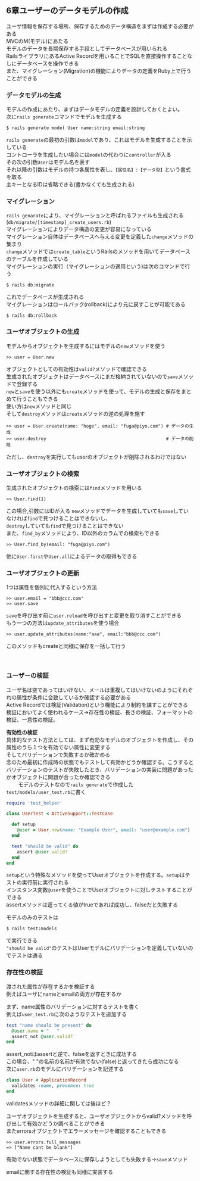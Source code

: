 ## 6章ユーザーのデータモデルの作成  
ユーザ情報を保存する場所、保存するためのデータ構造をまずは作成する必要がある  
MVCのM(モデル)にあたる  
モデルのデータを長期保存する手段としてデータベースが用いられる  
RailsライブラリにあるActive Recordを用いることでSQLを直接操作することなしにデータベースを操作できる  
また、マイグレーション(Migration)の機能によりデータの定義をRuby上で行うことができる  
  
### データモデルの生成
モデルの作成にあたり、まずはデータモデルの定義を設計しておくとよい。  
次に```rails generate```コマンドでモデルを生成する  
```
$ rails generate model User name:string email:string
```
```rails generate```の最初の引数は```model```であり、これはモデルを生成することを示している  
コントローラを生成したい場合には```model```の代わりに```controller```が入る  
その次の引数```User```はモデル名を表す  
それ以降の引数はモデルの持つ各属性を表し、```【属性名】:【データ型】```という書式を取る  
主キーとなるIDは省略できる(書かなくても生成される)
  
### マイグレーション  
```rails genarate```により、マイグレーションと呼ばれるファイルも生成される(```db/migrate/[timestamp]_create_users.rb```)  
マイグレーションによりデータ構造の変更が容易になっている  
マイグレーション自体はデータベースへ与える変更を定義した```change```メソッドの集まり  
```change```メソッドでは```create_table```というRailsのメソッドを用いてデータベースのテーブルを作成している  
マイグレーションの実行（マイグレーションの適用という)は次のコマンドで行う  
```
$ rails db:migrate
```
これでデータベースが生成される  
マイグレーションはロールバック(rollback)により元に戻すことが可能である  
```
$ rails db:rollback
```
  
### ユーザオブジェクトの生成
モデルからオブジェクトを生成するにはモデルの```new```メソッドを使う  
```
>> user = User.new
```
オブジェクトとしての有効性は```valid?```メソッドで確認できる  
生成されたオブジェクトはデータベースにまだ格納されていないので```save```メソッドで登録する  
```new```と```save```を使う以外にも```create```メソッドを使って、モデルの生成と保存をまとめて行うこともできる  
使い方は```new```メソッドと同じ  
そして```destroy```メソッドは```create```メソッドの逆の処理を施す  
```
>> user = User.create(name: "hoge", email: "fuga@piyo.com") # データの生成
>> user.destroy                                             # データの削除
```
ただし、```destroy```を実行してもuserのオブジェクトが削除されるわけではない  
  
### ユーザオブジェクトの検索  
生成されたオブジェクトの検索には```find```メソッドを用いる  
```
>> User.find(1)
```
この場合,引数にはIDが入る
```new```メソッドでデータを生成していても```save```していなければ```find```で見つけることはできないし、  
```destroy```していても```find```で見つけることはできない  
また、```find_by```メソッドにより、ID以外のカラムでの検索もできる  
```
>> User.find_by(email: "fuga@piyo.com")
```
他に```User.first```や```User.all```によるデータの取得もできる  
  
### ユーザオブジェクトの更新  
1つは属性を個別に代入するという方法  
```
>> user.email = "bbb@ccc.com"
>> user.save
```
```save```を呼び出す前に```user.reload```を呼び出すと変更を取り消すことができる  
もう一つの方法は```update_attributes```を使う場合  
```
>> user.update_attributes(name:"aaa", email:"bbb@ccc.com")
```
このメソッドもcreateと同様に保存を一括して行う  
  
　  
### ユーザーの検証  
ユーザ名は空であってはいけない、メールは重複してはいけないのようにそれぞれの属性が条件に合致しているか確認する必要がある  
Active Recordでは検証(Validation)という機能により制約を課すことができる  
検証においてよく使われるケース→存在性の検証、長さの検証、フォーマットの検証、一意性の検証。
  
**有効性の検証**  
具体的なテスト方法としては、まず有効なモデルのオブジェクトを作成し、その属性のうち１つを有効でない属性に変更する  
そしてバリデーションで失敗するか確かめる  
念のため最初に作成時の状態でもテストして有効かどうか確認する。こうするとバリデーションのテストが失敗したとき、バリデーションの実装に問題があったかオブジェクトに問題が合ったか確認できる  
　　
モデルのテストなので```rails generate```で作成した```test/models/user_test.rb```に書く  
```rb
require 'test_helper'

class UserTest < ActiveSupport::TestCase

  def setup
    @user = User.new(name: "Example User", email: "user@example.com")
  end

  test "should be valid" do
    assert @user.valid?
  end
end
```
```setup```という特殊なメソッドを使ってUserオブジェクトを作成する。```setup```はテストの実行前に実行される  
インスタンス変数```@user```を使うことでUserオブジェクトに対しテストすることができる  
assertメソッドは返ってくる値がtrueであれば成功し、falseだと失敗する  
  
モデルのみのテストは  
```
$ rails test:models
```
で実行できる  
```"should be valid"```のテストはUserモデルにバリデーションを定義していないのでテストは通る  
  
  
### 存在性の検証 
渡された属性が存在するかを検証する  
例えばユーザにnameとemailの両方が存在するか  
  
まず、name属性のバリデーションに対するテストを書く  
例えば```user_test.rb```に次のようなテストを追加する  
```rb
test "name should be present" do
  @user.name = "   "
  assert_not @user.valid?
end
```
assert_notはassertと逆で、falseを返すときに成功する  
この場合、"   "の名前の名前が有効でない(false)と返ってきたら成功になる  
次に```user.rb```のモデルにバリデーションを記述する  
```rb
class User < ApplicationRecord
  validates :name, presence: true
end
```
validatesメソッドの詳細に関しては後ほど？  
  
ユーザオブジェクトを生成すると、ユーザオブジェクトからvalid?メソッドを呼び出して有効かどうか調べることができる  
またerrorsオブジェクトでエラーメッセージを確認することもできる  
```
>> user.errors.full_messages
=> ["Name cant be blank"]
```
有効でない状態でデータベースに保存しようとしても失敗する→```save```メソッド  
  
emailに関する存在性の検証も同様に実装する  

